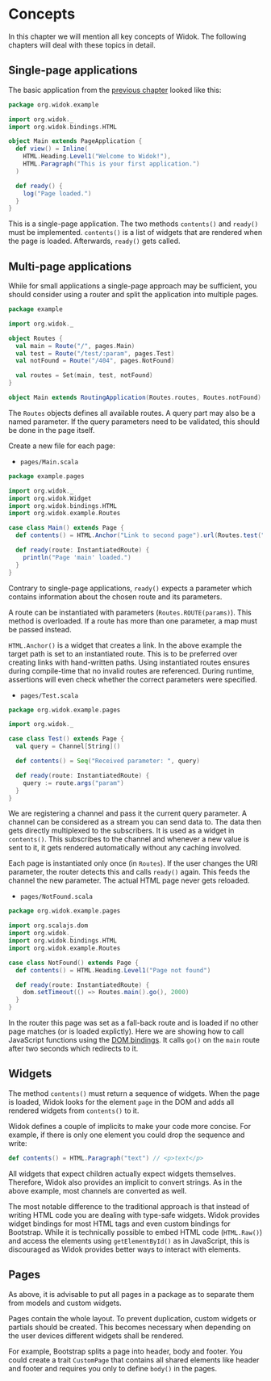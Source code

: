 # Concepts
In this chapter we will mention all key concepts of Widok. The following chapters will deal with these topics in detail.

## Single-page applications
The basic application from the [previous chapter](#getting-started) looked like this:

```scala
package org.widok.example

import org.widok._
import org.widok.bindings.HTML

object Main extends PageApplication {
  def view() = Inline(
    HTML.Heading.Level1("Welcome to Widok!"),
    HTML.Paragraph("This is your first application.")
  )

  def ready() {
    log("Page loaded.")
  }
}
```

This is a single-page application. The two methods ``contents()`` and ``ready()`` must be implemented. ``contents()`` is a list of widgets that are rendered when the page is loaded. Afterwards, ``ready()`` gets called.

## Multi-page applications
While for small applications a single-page approach may be sufficient, you should consider using a router and split the application into multiple pages.

```scala
package example

import org.widok._

object Routes {
  val main = Route("/", pages.Main)
  val test = Route("/test/:param", pages.Test)
  val notFound = Route("/404", pages.NotFound)

  val routes = Set(main, test, notFound)
}

object Main extends RoutingApplication(Routes.routes, Routes.notFound)
```

The ``Routes`` objects defines all available routes. A query part may also be a named parameter. If the query parameters need to be validated, this should be done in the page itself.

Create a new file for each page:

- ``pages/Main.scala``

```scala
package example.pages

import org.widok._
import org.widok.Widget
import org.widok.bindings.HTML
import org.widok.example.Routes

case class Main() extends Page {
  def contents() = HTML.Anchor("Link to second page").url(Routes.test("param", "first page"))

  def ready(route: InstantiatedRoute) {
    println("Page 'main' loaded.")
  }
}
```

Contrary to single-page applications, ``ready()`` expects a parameter which contains information about the chosen route and its parameters.

A route can be instantiated with parameters (``Routes.ROUTE(params)``). This method is overloaded. If a route has more than one parameter, a map must be passed instead.

``HTML.Anchor()`` is a widget that creates a link. In the above example the target path is set to an instantiated route. This is to be preferred over creating links with hand-written paths. Using instantiated routes ensures during compile-time that no invalid routes are referenced. During runtime, assertions will even check whether the correct parameters were specified.

- ``pages/Test.scala``

```scala
package org.widok.example.pages

import org.widok._

case class Test() extends Page {
  val query = Channel[String]()

  def contents() = Seq("Received parameter: ", query)

  def ready(route: InstantiatedRoute) {
    query := route.args("param")
  }
}
```

We are registering a channel and pass it the current query parameter. A channel can be considered as a stream you can send data to. The data then gets directly multiplexed to the subscribers. It is used as a widget in ``contents()``. This subscribes to the channel and whenever a new value is sent to it, it gets rendered automatically without any caching involved.

Each page is instantiated only once (in ``Routes``). If the user changes the URI parameter, the router detects this and calls ``ready()`` again. This feeds the channel the new parameter. The actual HTML page never gets reloaded.

- ``pages/NotFound.scala``

```scala
package org.widok.example.pages

import org.scalajs.dom
import org.widok._
import org.widok.bindings.HTML
import org.widok.example.Routes

case class NotFound() extends Page {
  def contents() = HTML.Heading.Level1("Page not found")

  def ready(route: InstantiatedRoute) {
    dom.setTimeout(() => Routes.main().go(), 2000)
  }
}
```

In the router this page was set as a fall-back route and is loaded if no other page matches (or is loaded explictly). Here we are showing how to call JavaScript functions using the [DOM bindings](https://github.com/scala-js/scala-js-dom). It calls ``go()`` on the ``main`` route after two seconds which redirects to it.

## Widgets
The method ``contents()`` must return a sequence of widgets. When the page is loaded, Widok looks for the element ``page`` in the DOM and adds all rendered widgets from ``contents()`` to it.

Widok defines a couple of implicits to make your code more concise. For example, if there is only one element you could drop the sequence and write:

```scala
def contents() = HTML.Paragraph("text") // <p>text</p>
```

All widgets that expect children actually expect widgets themselves. Therefore, Widok also provides an implicit to convert strings. As in the above example, most channels are converted as well.

The most notable difference to the traditional approach is that instead of writing HTML code you are dealing with type-safe widgets. Widok provides widget bindings for most HTML tags and even custom bindings for Bootstrap. While it is technically possible to embed HTML code (``HTML.Raw()``) and access the elements using ``getElementById()`` as in JavaScript, this is discouraged as Widok provides better ways to interact with elements.

## Pages
As above, it is advisable to put all pages in a package as to separate them from models and custom widgets.

Pages contain the whole layout. To prevent duplication, custom widgets or partials should be created. This becomes necessary when depending on the user devices different widgets shall be rendered.

For example, Bootstrap splits a page into header, body and footer. You could create a trait ``CustomPage`` that contains all shared elements like header and footer and requires you only to define ``body()`` in the pages.

